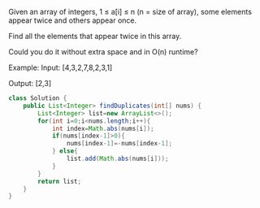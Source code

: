 Given an array of integers, 1 ≤ a[i] ≤ n (n = size of array), some elements appear twice and others appear once.

Find all the elements that appear twice in this array.

Could you do it without extra space and in O(n) runtime?

Example:
Input:
[4,3,2,7,8,2,3,1]

Output:
[2,3]

```java
class Solution {
    public List<Integer> findDuplicates(int[] nums) {
        List<Integer> list=new ArrayList<>();
        for(int i=0;i<nums.length;i++){
            int index=Math.abs(nums[i]);
            if(nums[index-1]>0){
                nums[index-1]=-nums[index-1];
            } else{
                list.add(Math.abs(nums[i]));
            }
        }
        return list;
    }
}
```
